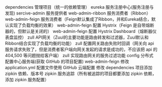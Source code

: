 dependencies 管理项目（统一的依赖管理）
eureka 服务注册中心(服务注册与发现)
sercive-admin 服务提供者
web-admin-ribbon 服务消费者（Ribbon）
web-admin-feign 服务消费者（Feign默认集成了Ribbon，并和Eureka结合，默认实现了负载均衡的效果）
web-admin-feign 配置 Hystrix（Feign 是自带熔断器的，但默认是关闭的）
web-admin-feign 配置 Hystrix Dashboard（熔断器仪表盘监控）
zull API网关（Zuul的主要功能是路由转发和过滤器，Zuul默认和Ribbon结合实现了负载均衡的功能）
zull 配置网关路由失败时回调（网关向 api 服务请求失败了，但是消费者客户端向网关发起的请求是成功的，不应该把 api 的 404,500 等问题抛给客户端）
zull 实现路由网关的服务过滤功能
config 分布式配置中心服务端(获取 GitHub 的项目配置)
web-admin-feign 修改 application.yml 配置文件使用 GitHub 云端配置
修改 dependencies 项目添加 zipkin 依赖、版本号
zipkin 服务追踪（所有被追踪的项目都要添加 zipkin 依赖，添加 zipkin 服务配置）